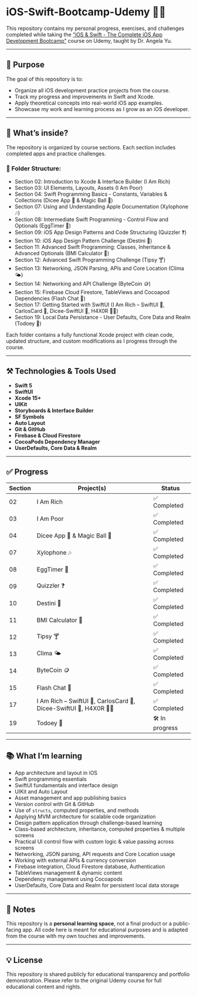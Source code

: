 # iOS-Swift-Bootcamp-Udemy 📱🚀

This repository contains my personal progress, exercises, and challenges completed while taking the [“iOS & Swift - The Complete iOS App Development Bootcamp”](https://www.udemy.com/course/ios-and-swift-the-complete-ios-app-development-bootcamp/) course on Udemy, taught by Dr. Angela Yu.

---

## 📌 Purpose

The goal of this repository is to:

- Organize all iOS development practice projects from the course.
- Track my progress and improvements in Swift and Xcode.
- Apply theoretical concepts into real-world iOS app examples.
- Showcase my work and learning process as I grow as an iOS developer.

---

## 🧠 What’s inside?

The repository is organized by course sections. Each section includes completed apps and practice challenges.

### 📁 Folder Structure:
- Section 02: Introduction to Xcode & Interface Builder (I Am Rich)
- Section 03: UI Elements, Layouts, Assets (I Am Poor)
- Section 04: Swift Programming Basics - Constants, Variables & Collections (Dicee App 🎲 & Magic Ball 🎱)
- Section 07: Using and Understanding Apple Documentation (Xylophone 🎶)
- Section 08: Intermediate Swift Programming - Control Flow and Optionals (EggTimer 🥚)
- Section 09: iOS App Design Patterns and Code Structuring (Quizzler ❓)
- Section 10: iOS App Design Pattern Challenge (Destini 🔮)
- Section 11: Advanced Swift Programming: Classes, Inheritance & Advanced Optionals (BMI Calculator 🧮)
- Section 12: Advanced Swift Programming Challenge (Tipsy 🍸)
- Section 13: Networking, JSON Parsing, APIs and Core Location (Clima 🌤️)
- Section 14: Networking and API Challenge (ByteCoin 🪙)
- Section 15: Firebase Cloud Firestore, TableViews and Cocoapod Dependencies (Flash Chat 💬)
- Section 17: Getting Started with SwiftUI (I Am Rich – SwiftUI 💎, CarlosCard 👤, Dicee-SwiftUI 🎲, H4X0R 🧑‍💻)
- Section 19: Local Data Persistance - User Defaults, Core Data and Realm (Todoey 📝)

Each folder contains a fully functional Xcode project with clean code, updated structure, and custom modifications as I progress through the course.

---

## ⚒️ Technologies & Tools Used

- **Swift 5**
- **SwiftUI**
- **Xcode 15+**
- **UIKit**
- **Storyboards & Interface Builder**
- **SF Symbols**
- **Auto Layout**
- **Git & GitHub**
- **Firebase & Cloud Firestore**
- **CocoaPods Dependency Manager**
- **UserDefaults, Core Data & Realm**

---

## ✅ Progress

| Section | Project(s)                                                                 | Status         |
|---------|----------------------------------------------------------------------------|----------------|
| 02      | I Am Rich                                                                  | ✅ Completed    |
| 03      | I Am Poor                                                                  | ✅ Completed    |
| 04      | Dicee App 🎲 & Magic Ball 🎱                                               | ✅ Completed    |
| 07      | Xylophone 🎶                                                               | ✅ Completed    |
| 08      | EggTimer 🥚                                                                | ✅ Completed    |
| 09      | Quizzler ❓                                                                | ✅ Completed    |
| 10      | Destini 🔮                                                                 | ✅ Completed    |
| 11      | BMI Calculator 🧮                                                          | ✅ Completed    |
| 12      | Tipsy 🍸                                                                   | ✅ Completed    |
| 13      | Clima 🌤️                                                                   | ✅ Completed    |
| 14      | ByteCoin 🪙                                                                | ✅ Completed    |
| 15      | Flash Chat 💬                                                              | ✅ Completed    |
| 17      | I Am Rich – SwiftUI 💎, CarlosCard 👤, Dicee-SwiftUI 🎲, H4X0R 🧑‍💻         | ✅ Completed    |
| 19      | Todoey 📝                                                                  | 🛠️ In progress  |

---

## 📚 What I’m learning

- App architecture and layout in iOS
- Swift programming essentials
- SwiftUI fundamentals and interface design
- UIKit and Auto Layout
- Asset management and app publishing basics
- Version control with Git & GitHub
- Use of `structs`, computed properties, and methods
- Applying MVM architecture for scalable code organization
- Design pattern application through challenge-based learning
- Class-based architecture, inheritance, computed properties & multiple screens
- Practical UI control flow with custom logic & value passing across screens
- Networking, JSON parsing, API requests and Core Location usage
- Working with external APIs & currency conversion
- Firebase integration, Cloud Firestore database, Authentication
- TableViews management & dynamic content
- Dependency management using Cocoapods
- UserDefaults, Core Data and Realm for persistent local data storage

---

## 📝 Notes

This repository is a **personal learning space**, not a final product or a public-facing app. All code here is meant for educational purposes and is adapted from the course with my own touches and improvements.

---

## 💡 License

This repository is shared publicly for educational transparency and portfolio demonstration. Please refer to the original Udemy course for full educational content and rights.
